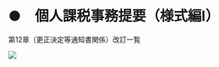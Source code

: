 # ●　個人課税事務提要（様式編Ⅰ）

第12章（更正決定等通知書関係）改訂一覧

![](https://www.nta.go.jp/tmp/e1d4dc02-cf1a-4868-a35d-d2d91920d821/images/1c4050014d262531b94cc5cb8fd4be40ecbbb3a836ff295f05e5b79944777e76.jpg)